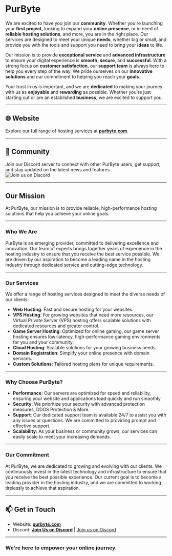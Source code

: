 # PurByte  

We are excited to have you join our __community__. Whether you're launching your __first project__, looking to expand your __online presence__, or in need of __reliable hosting solutions__, and more, you are in the right place. Our services are designed to meet your unique __needs__, whether big or small, and provide you with the tools and support you need to bring your __ideas__ to life.

Our mission is to provide __exceptional service__ and __advanced infrastructure__ to ensure your digital experience is __smooth__, __secure__, and __successful__. With a strong focus on __customer satisfaction__, our __support team__ is always here to help you every step of the way. We pride ourselves on our __innovative solutions__ and our commitment to helping you reach your __goals__.

Your trust in us is important, and we are __dedicated__ to making your journey with us as __enjoyable__ and __rewarding__ as possible. Whether you're just starting out or are an established __business__, we are excited to support you.

---

## 🌐 Website  
Explore our full range of hosting services at **[purbyte.com](https://purbyte.com)**.  

---

## 💬 Community  
Join our Discord server to connect with other PurByte users, get support, and stay updated on the latest news and features.  
![Join us on Discord](https://img.shields.io/discord/1076152760719900732?style=for-the-badge&logo=Discord&label=Discord&color=A020F0)


---

## **Our Mission**  
At PurByte, our mission is to provide reliable, high-performance hosting solutions that help you achieve your online goals.  

---

### **Who We Are**  
PurByte is an emerging provider, committed to delivering excellence and innovation. Our team of experts brings together years of experience in the hosting industry to ensure that you receive the best service possible. We are driven by our aspiration to become a leading name in the hosting industry through dedicated service and cutting-edge technology.  

---

### **Our Services**  
We offer a range of hosting services designed to meet the diverse needs of our clients:  

- **Web Hosting**: Fast and secure hosting for your websites.  
- **VPS Hosting**: For growing websites that need more resources, our Virtual Private Server (VPS) hosting offers scalable solutions with dedicated resources and greater control.  
- **Game Server Hosting**: Optimized for online gaming, our game server hosting ensures low-latency, high-performance gaming environments for you and your community.  
- **Cloud Hosting**: Scalable solutions for your growing business needs.  
- **Domain Registration**: Simplify your online presence with domain services.  
- **Custom Solutions**: Tailored hosting plans for unique requirements.  

---

### **Why Choose PurByte?**
- **Performance**: Our servers are optimized for speed and reliability, ensuring your website and applications load quickly and run smoothly.
- **Security**: We prioritize your security with advanced protection measures, DDOS Protection & More.
- **Support**: Our dedicated support team is available 24/7 to assist you with any issues or questions. We are committed to providing prompt and effective support.
- **Scalability**: As your business or community grows, our services can easily scale to meet your increasing demands. 

---

### **Our Commitment**  
At PurByte, we are dedicated to growing and evolving with our clients. We continuously invest in the latest technology and infrastructure to ensure that you receive the best possible experience. Our current goal is to become a leading provider in the hosting industry, and we are committed to working tirelessly to achieve that aspiration.

---

## 📫 Get in Touch  

- Website: **[purbyte.com](https://purbyte.com)**  
- Discord: **[Join Us on Discord](https://discord.gg/PvyRJzN5Pr)** | [Join us on Discord](https://img.shields.io/discord/1076152760719900732?style=for-the-badge&logo=Discord&label=Discord&color=A020F0) 

---

### We're here to empower your online journey.
